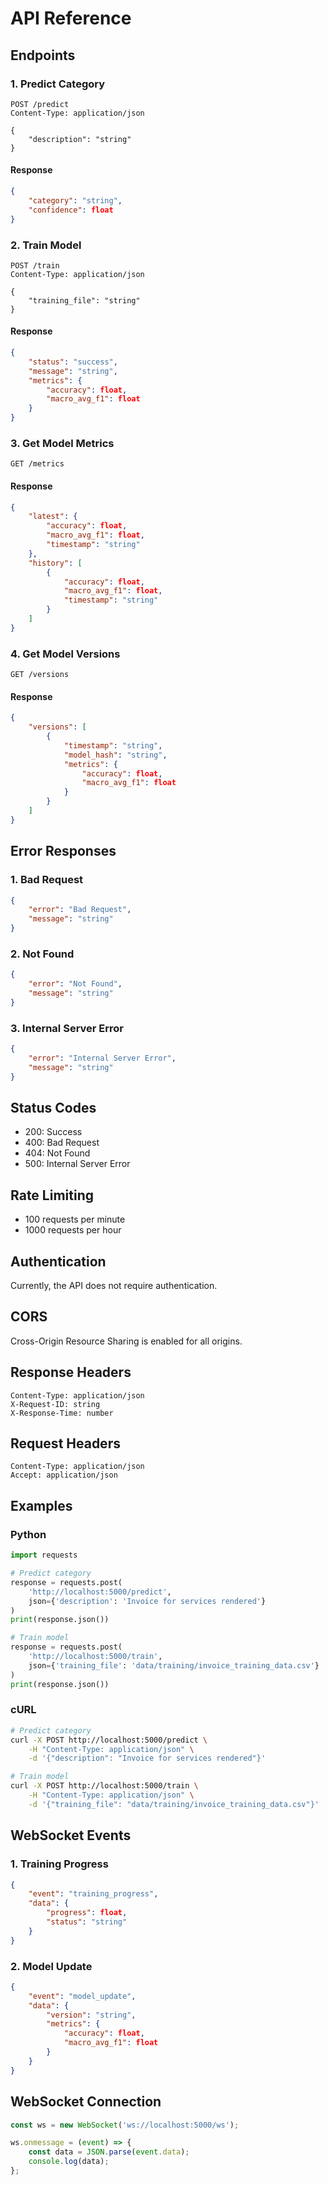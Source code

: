 # API Reference

## Endpoints

### 1. Predict Category
```http
POST /predict
Content-Type: application/json

{
    "description": "string"
}
```

#### Response
```json
{
    "category": "string",
    "confidence": float
}
```

### 2. Train Model
```http
POST /train
Content-Type: application/json

{
    "training_file": "string"
}
```

#### Response
```json
{
    "status": "success",
    "message": "string",
    "metrics": {
        "accuracy": float,
        "macro_avg_f1": float
    }
}
```

### 3. Get Model Metrics
```http
GET /metrics
```

#### Response
```json
{
    "latest": {
        "accuracy": float,
        "macro_avg_f1": float,
        "timestamp": "string"
    },
    "history": [
        {
            "accuracy": float,
            "macro_avg_f1": float,
            "timestamp": "string"
        }
    ]
}
```

### 4. Get Model Versions
```http
GET /versions
```

#### Response
```json
{
    "versions": [
        {
            "timestamp": "string",
            "model_hash": "string",
            "metrics": {
                "accuracy": float,
                "macro_avg_f1": float
            }
        }
    ]
}
```

## Error Responses

### 1. Bad Request
```json
{
    "error": "Bad Request",
    "message": "string"
}
```

### 2. Not Found
```json
{
    "error": "Not Found",
    "message": "string"
}
```

### 3. Internal Server Error
```json
{
    "error": "Internal Server Error",
    "message": "string"
}
```

## Status Codes

- 200: Success
- 400: Bad Request
- 404: Not Found
- 500: Internal Server Error

## Rate Limiting

- 100 requests per minute
- 1000 requests per hour

## Authentication

Currently, the API does not require authentication.

## CORS

Cross-Origin Resource Sharing is enabled for all origins.

## Response Headers

```
Content-Type: application/json
X-Request-ID: string
X-Response-Time: number
```

## Request Headers

```
Content-Type: application/json
Accept: application/json
```

## Examples

### Python
```python
import requests

# Predict category
response = requests.post(
    'http://localhost:5000/predict',
    json={'description': 'Invoice for services rendered'}
)
print(response.json())

# Train model
response = requests.post(
    'http://localhost:5000/train',
    json={'training_file': 'data/training/invoice_training_data.csv'}
)
print(response.json())
```

### cURL
```bash
# Predict category
curl -X POST http://localhost:5000/predict \
    -H "Content-Type: application/json" \
    -d '{"description": "Invoice for services rendered"}'

# Train model
curl -X POST http://localhost:5000/train \
    -H "Content-Type: application/json" \
    -d '{"training_file": "data/training/invoice_training_data.csv"}'
```

## WebSocket Events

### 1. Training Progress
```json
{
    "event": "training_progress",
    "data": {
        "progress": float,
        "status": "string"
    }
}
```

### 2. Model Update
```json
{
    "event": "model_update",
    "data": {
        "version": "string",
        "metrics": {
            "accuracy": float,
            "macro_avg_f1": float
        }
    }
}
```

## WebSocket Connection

```javascript
const ws = new WebSocket('ws://localhost:5000/ws');

ws.onmessage = (event) => {
    const data = JSON.parse(event.data);
    console.log(data);
};
``` 